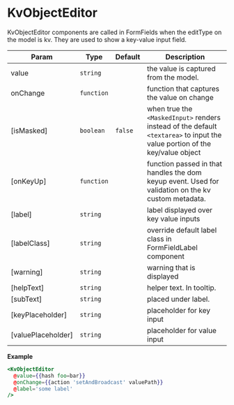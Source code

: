 # KvObjectEditor

KvObjectEditor components are called in FormFields when the editType on the model is kv. They are used to show a key-value input field.

| Param              | Type                  | Default            | Description                                                                                                                  |
| ------------------ | --------------------- | ------------------ | ---------------------------------------------------------------------------------------------------------------------------- |
| value              | <code>string</code>   |                    | the value is captured from the model.                                                                                        |
| onChange           | <code>function</code> |                    | function that captures the value on change                                                                                   |
| [isMasked]         | <code>boolean</code>  | <code>false</code> | when true the `<MaskedInput>` renders instead of the default `<textarea>` to input the value portion of the key/value object |
| [onKeyUp]          | <code>function</code> |                    | function passed in that handles the dom keyup event. Used for validation on the kv custom metadata.                          |
| [label]            | <code>string</code>   |                    | label displayed over key value inputs                                                                                        |
| [labelClass]       | <code>string</code>   |                    | override default label class in FormFieldLabel component                                                                     |
| [warning]          | <code>string</code>   |                    | warning that is displayed                                                                                                    |
| [helpText]         | <code>string</code>   |                    | helper text. In tooltip.                                                                                                     |
| [subText]          | <code>string</code>   |                    | placed under label.                                                                                                          |
| [keyPlaceholder]   | <code>string</code>   |                    | placeholder for key input                                                                                                    |
| [valuePlaceholder] | <code>string</code>   |                    | placeholder for value input                                                                                                  |

**Example**

```hbs preview-template
<KvObjectEditor
  @value={{hash foo=bar}}
  @onChange={{action 'setAndBroadcast' valuePath}}
  @label='some label'
/>
```
